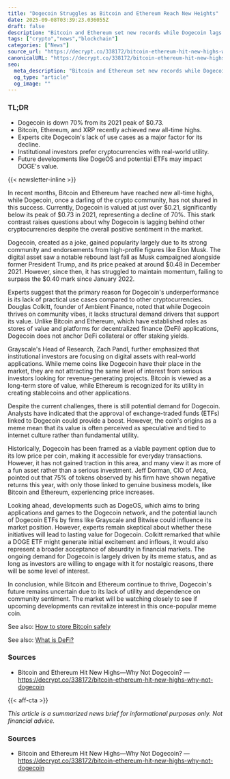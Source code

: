 ```yaml
---
title: "Dogecoin Struggles as Bitcoin and Ethereum Reach New Heights"
date: 2025-09-08T03:39:23.036055Z
draft: false
description: "Bitcoin and Ethereum set new records while Dogecoin lags behind, highlighting its lack of utility in the crypto market."
tags: ["crypto","news","blockchain"]
categories: ["News"]
source_url: "https://decrypt.co/338172/bitcoin-ethereum-hit-new-highs-why-not-dogecoin"
canonicalURL: "https://decrypt.co/338172/bitcoin-ethereum-hit-new-highs-why-not-dogecoin"
seo:
  meta_description: "Bitcoin and Ethereum set new records while Dogecoin lags behind, highlighting its lack of utility in the crypto market."
  og_type: "article"
  og_image: ""
---
```


### TL;DR
- Dogecoin is down 70% from its 2021 peak of $0.73.
- Bitcoin, Ethereum, and XRP recently achieved new all-time highs.
- Experts cite Dogecoin's lack of use cases as a major factor for its decline.
- Institutional investors prefer cryptocurrencies with real-world utility.
- Future developments like DogeOS and potential ETFs may impact DOGE's value.

{{< newsletter-inline >}}

In recent months, Bitcoin and Ethereum have reached new all-time highs, while Dogecoin, once a darling of the crypto community, has not shared in this success. Currently, Dogecoin is valued at just over $0.21, significantly below its peak of $0.73 in 2021, representing a decline of 70%. This stark contrast raises questions about why Dogecoin is lagging behind other cryptocurrencies despite the overall positive sentiment in the market.

Dogecoin, created as a joke, gained popularity largely due to its strong community and endorsements from high-profile figures like Elon Musk. The digital asset saw a notable rebound last fall as Musk campaigned alongside former President Trump, and its price peaked at around $0.48 in December 2021. However, since then, it has struggled to maintain momentum, failing to surpass the $0.40 mark since January 2022.

Experts suggest that the primary reason for Dogecoin's underperformance is its lack of practical use cases compared to other cryptocurrencies. Douglas Colkitt, founder of Ambient Finance, noted that while Dogecoin thrives on community vibes, it lacks structural demand drivers that support its value. Unlike Bitcoin and Ethereum, which have established roles as stores of value and platforms for decentralized finance (DeFi) applications, Dogecoin does not anchor DeFi collateral or offer staking yields.

Grayscale's Head of Research, Zach Pandl, further emphasized that institutional investors are focusing on digital assets with real-world applications. While meme coins like Dogecoin have their place in the market, they are not attracting the same level of interest from serious investors looking for revenue-generating projects. Bitcoin is viewed as a long-term store of value, while Ethereum is recognized for its utility in creating stablecoins and other applications.

Despite the current challenges, there is still potential demand for Dogecoin. Analysts have indicated that the approval of exchange-traded funds (ETFs) linked to Dogecoin could provide a boost. However, the coin's origins as a meme mean that its value is often perceived as speculative and tied to internet culture rather than fundamental utility.

Historically, Dogecoin has been framed as a viable payment option due to its low price per coin, making it accessible for everyday transactions. However, it has not gained traction in this area, and many view it as more of a fun asset rather than a serious investment. Jeff Dorman, CIO of Arca, pointed out that 75% of tokens observed by his firm have shown negative returns this year, with only those linked to genuine business models, like Bitcoin and Ethereum, experiencing price increases.

Looking ahead, developments such as DogeOS, which aims to bring applications and games to the Dogecoin network, and the potential launch of Dogecoin ETFs by firms like Grayscale and Bitwise could influence its market position. However, experts remain skeptical about whether these initiatives will lead to lasting value for Dogecoin. Colkitt remarked that while a DOGE ETF might generate initial excitement and inflows, it would also represent a broader acceptance of absurdity in financial markets. The ongoing demand for Dogecoin is largely driven by its meme status, and as long as investors are willing to engage with it for nostalgic reasons, there will be some level of interest.

In conclusion, while Bitcoin and Ethereum continue to thrive, Dogecoin's future remains uncertain due to its lack of utility and dependence on community sentiment. The market will be watching closely to see if upcoming developments can revitalize interest in this once-popular meme coin.

See also: [How to store Bitcoin safely](/pages/how-to-store-bitcoin-safely/)

See also: [What is DeFi?](/pages/what-is-defi/)

### Sources
- Bitcoin and Ethereum Hit New Highs—Why Not Dogecoin? — https://decrypt.co/338172/bitcoin-ethereum-hit-new-highs-why-not-dogecoin

{{< aff-cta >}}

_This article is a summarized news brief for informational purposes only. Not financial advice._

### Sources
- Bitcoin and Ethereum Hit New Highs—Why Not Dogecoin? — https://decrypt.co/338172/bitcoin-ethereum-hit-new-highs-why-not-dogecoin

